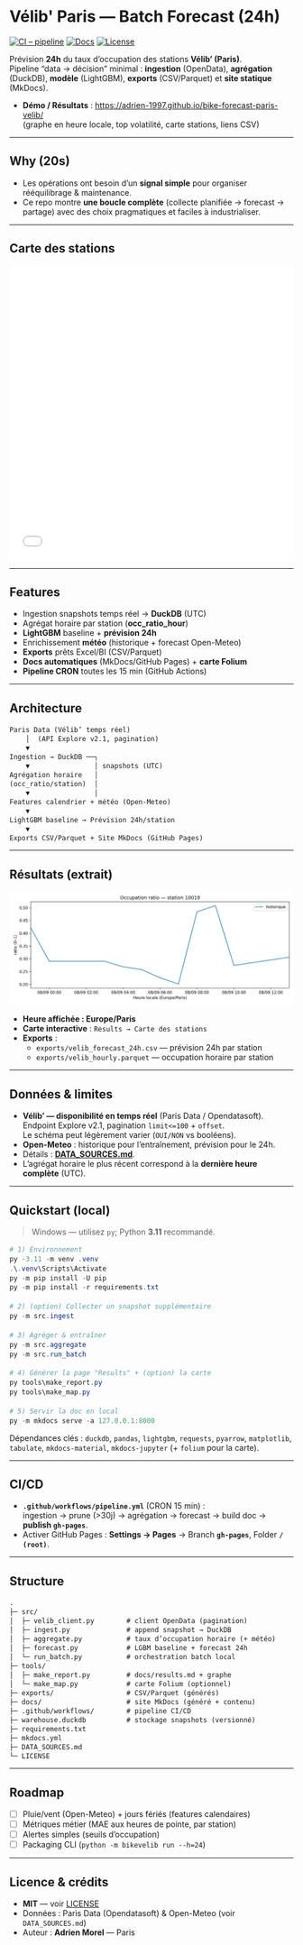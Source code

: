 # Vélib' Paris — Batch Forecast (24h)

[![CI – pipeline](https://github.com/Adrien-1997/bike-forecast-paris-velib/actions/workflows/pipeline.yml/badge.svg?branch=main)](https://github.com/Adrien-1997/bike-forecast-paris-velib/actions/workflows/pipeline.yml)
[![Docs](https://img.shields.io/badge/Docs-GitHub%20Pages-blue)](https://adrien-1997.github.io/bike-forecast-paris-velib/)
[![License](https://img.shields.io/github/license/Adrien-1997/bike-forecast-paris-velib)](./LICENSE)

Prévision **24h** du taux d’occupation des stations **Vélib’ (Paris)**.  
Pipeline “data → décision” minimal : **ingestion** (OpenData), **agrégation** (DuckDB), **modèle** (LightGBM), **exports** (CSV/Parquet) et **site statique** (MkDocs).

- **Démo / Résultats** : https://adrien-1997.github.io/bike-forecast-paris-velib/  
  (graphe en heure locale, top volatilité, carte stations, liens CSV)

---

## Why (20s)

- Les opérations ont besoin d’un **signal simple** pour organiser rééquilibrage & maintenance.
- Ce repo montre **une boucle complète** (collecte planifiée → forecast → partage) avec des choix pragmatiques et faciles à industrialiser.

---

## Carte des stations
<iframe src="assets/map.html" width="100%" height="520" style="border:none;"></iframe>

---

## Features

- Ingestion snapshots temps réel → **DuckDB** (UTC)
- Agrégat horaire par station (**occ_ratio_hour**)
- **LightGBM** baseline + **prévision 24h**
- Enrichissement **météo** (historique + forecast Open-Meteo)
- **Exports** prêts Excel/BI (CSV/Parquet)
- **Docs automatiques** (MkDocs/GitHub Pages) + **carte Folium**
- **Pipeline CRON** toutes les 15 min (GitHub Actions)

---

## Architecture

```
Paris Data (Vélib’ temps réel)
    │  (API Explore v2.1, pagination)
    ▼
Ingestion → DuckDB ──┐
    ▼                │ snapshots (UTC)
Agrégation horaire   │
(occ_ratio/station)  │
    ▼                │
Features calendrier + météo (Open-Meteo)
    ▼
LightGBM baseline → Prévision 24h/station
    ▼
Exports CSV/Parquet + Site MkDocs (GitHub Pages)
```

---

## Résultats (extrait)

![sample](docs/assets/sample_forecast.png)

- **Heure affichée : Europe/Paris**  
- **Carte interactive** : `Results → Carte des stations`  
- **Exports** :
  - `exports/velib_forecast_24h.csv` — prévision 24h par station
  - `exports/velib_hourly.parquet` — occupation horaire par station

---

## Données & limites

- **Vélib’ — disponibilité en temps réel** (Paris Data / Opendatasoft).  
  Endpoint Explore v2.1, pagination `limit<=100` + `offset`.  
  Le schéma peut légèrement varier (`OUI/NON` vs booléens).
- **Open-Meteo** : historique pour l’entraînement, prévision pour le 24h.  
- Détails : **[DATA_SOURCES.md](./DATA_SOURCES.md)**.  
- L’agrégat horaire le plus récent correspond à la **dernière heure complète** (UTC).

---

## Quickstart (local)

> Windows — utilisez `py`; Python **3.11** recommandé.

```powershell
# 1) Environnement
py -3.11 -m venv .venv
.\.venv\Scripts\Activate
py -m pip install -U pip
py -m pip install -r requirements.txt

# 2) (option) Collecter un snapshot supplémentaire
py -m src.ingest

# 3) Agréger & entraîner
py -m src.aggregate
py -m src.run_batch

# 4) Générer la page "Results" + (option) la carte
py tools\make_report.py
py tools\make_map.py

# 5) Servir la doc en local
py -m mkdocs serve -a 127.0.0.1:8000
```

Dépendances clés : `duckdb`, `pandas`, `lightgbm`, `requests`, `pyarrow`, `matplotlib`, `tabulate`, `mkdocs-material`, `mkdocs-jupyter` (+ `folium` pour la carte).

---

## CI/CD

- **`.github/workflows/pipeline.yml`** (CRON 15 min) :  
  ingestion → prune (>30j) → agrégation → forecast → build doc → **publish `gh-pages`**.
- Activer GitHub Pages : **Settings → Pages** → Branch **`gh-pages`**, Folder **`/ (root)`**.

---

## Structure

```
.
├─ src/
│  ├─ velib_client.py        # client OpenData (pagination)
│  ├─ ingest.py              # append snapshot → DuckDB
│  ├─ aggregate.py           # taux d’occupation horaire (+ météo)
│  ├─ forecast.py            # LGBM baseline + forecast 24h
│  └─ run_batch.py           # orchestration batch local
├─ tools/
│  ├─ make_report.py         # docs/results.md + graphe
│  └─ make_map.py            # carte Folium (optionnel)
├─ exports/                  # CSV/Parquet (générés)
├─ docs/                     # site MkDocs (généré + contenu)
├─ .github/workflows/        # pipeline CI/CD
├─ warehouse.duckdb          # stockage snapshots (versionné)
├─ requirements.txt
├─ mkdocs.yml
├─ DATA_SOURCES.md
└─ LICENSE
```

---

## Roadmap

- [ ] Pluie/vent (Open-Meteo) + jours fériés (features calendaires)  
- [ ] Métriques métier (MAE aux heures de pointe, par station)  
- [ ] Alertes simples (seuils d’occupation)  
- [ ] Packaging CLI (`python -m bikevelib run --h=24`)

---

## Licence & crédits

- **MIT** — voir [LICENSE](./LICENSE)  
- Données : Paris Data (Opendatasoft) & Open-Meteo (voir `DATA_SOURCES.md`)  
- Auteur : **Adrien Morel** — Paris
